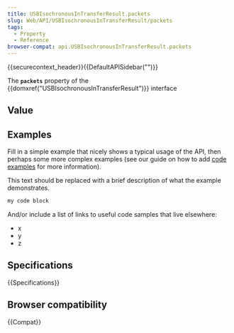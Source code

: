 ```yaml
---
title: USBIsochronousInTransferResult.packets
slug: Web/API/USBIsochronousInTransferResult/packets
tags:
  - Property
  - Reference
browser-compat: api.USBIsochronousInTransferResult.packets
---
```

{{securecontext_header}}{{DefaultAPISidebar("")}}

The **`packets`** property of the {{domxref("USBIsochronousInTransferResult")}} interface 

## Value



## Examples

Fill in a simple example that nicely shows a typical usage of the API, then perhaps some more complex examples (see our guide on how to add [code examples](/en-US/docs/MDN/Contribute/Structures/Code_examples) for more information).

This text should be replaced with a brief description of what the example demonstrates.

```js
my code block
```

And/or include a list of links to useful code samples that live elsewhere:

*   x
*   y
*   z

## Specifications

{{Specifications}}

## Browser compatibility

{{Compat}}


